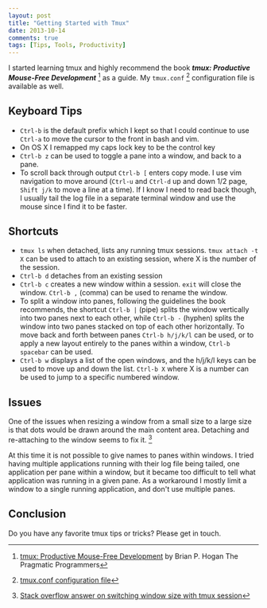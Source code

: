 ```yaml
---
layout: post
title: "Getting Started with Tmux"
date: 2013-10-14
comments: true
tags: [Tips, Tools, Productivity]
---
```


I started learning tmux and highly recommend the book **_tmux: Productive Mouse-Free Development_** [^book] as a guide. My `tmux.conf` [^conf] configuration file is available as well.

## Keyboard Tips
* `Ctrl-b` is the default prefix which I kept so that I could continue to use `Ctrl-a` to move the cursor to the front in bash and vim. 
* On OS X I remapped my caps lock key to be the control key
* `Ctrl-b z` can be used to toggle a pane into a window, and back to a pane. 
* To scroll back through output `Ctrl-b [` enters copy mode. I use vim navigation to move around (`Ctrl-u` and `Ctrl-d` up and down 1/2 page, `Shift j/k` to move a line at a time). If I know I need to read back though, I usually tail the log file in a separate terminal window and use the mouse since I find it to be faster.

## Shortcuts
* `tmux ls` when detached, lists any running tmux sessions. `tmux attach -t X` can be used to attach to an existing session, where X is the number of the session.
* `Ctrl-b d` detaches from an existing session
* `Ctrl-b c` creates a new window within a session. `exit` will close the window. `Ctrl-b ,` (comma) can be used to rename the window.
* To split a window into panes, following the guidelines the book recommends, the shortcut `Ctrl-b |` (pipe) splits the window vertically into two panes next to each other, while `Ctrl-b -` (hyphen) splits the window into two panes stacked on top of each other horizontally. To move back and forth between panes `Ctrl-b h/j/k/l` can be used, or to apply a new layout entirely to the panes within a window, `Ctrl-b spacebar` can be used.
* `Ctrl-b w` displays a list of the open windows, and the h/j/k/l keys can be used to move up and down the list. `Ctrl-b X` where X is a number can be used to jump to a specific numbered window.

## Issues
One of the issues when resizing a window from a small size to a large size is that dots would be drawn around the main content area. Detaching and re-attaching to the window seems to fix it. [^1]

At this time it is not possible to give names to panes within windows. I tried having multiple applications running with their log file being tailed, one application per pane within a window, but it became too difficult to tell what application was running in a given pane. As a workaround I mostly limit a window to a single running application, and don't use multiple panes.

## Conclusion
Do you have any favorite tmux tips or tricks? Please get in touch.

[^book]: [tmux: Productive Mouse-Free Development](http://pragprog.com/book/bhtmux/tmux) by Brian P. Hogan The Pragmatic Programmers
[^1]: [Stack overflow answer on switching window size with tmux session](http://stackoverflow.com/a/7819465/126688)
[^conf]: [tmux.conf configuration file](https://github.com/andyatkinson/dotfiles/blob/master/tmux.conf)
